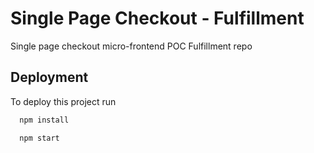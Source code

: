 # Single Page Checkout - Fulfillment
Single page checkout micro-frontend POC Fulfillment repo





## Deployment

To deploy this project run

```bash
  npm install
```

```bash
  npm start
```
